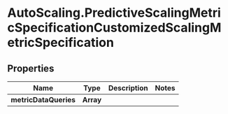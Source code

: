 # AutoScaling.PredictiveScalingMetricSpecificationCustomizedScalingMetricSpecification

## Properties

Name | Type | Description | Notes
------------ | ------------- | ------------- | -------------
**metricDataQueries** | **Array** |  | 


